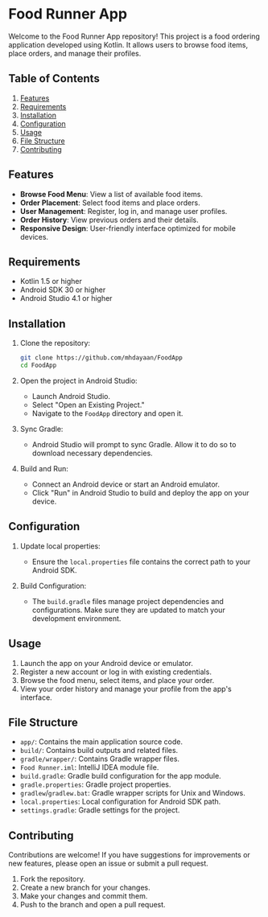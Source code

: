 # Food Runner App

Welcome to the Food Runner App repository! This project is a food ordering application developed using Kotlin. It allows users to browse food items, place orders, and manage their profiles.

## Table of Contents

1. [Features](#features)
2. [Requirements](#requirements)
3. [Installation](#installation)
4. [Configuration](#configuration)
5. [Usage](#usage)
6. [File Structure](#file-structure)
7. [Contributing](#contributing)

## Features

- **Browse Food Menu**: View a list of available food items.
- **Order Placement**: Select food items and place orders.
- **User Management**: Register, log in, and manage user profiles.
- **Order History**: View previous orders and their details.
- **Responsive Design**: User-friendly interface optimized for mobile devices.

## Requirements

- Kotlin 1.5 or higher
- Android SDK 30 or higher
- Android Studio 4.1 or higher

## Installation

1. Clone the repository:
   ```bash
   git clone https://github.com/mhdayaan/FoodApp
   cd FoodApp
   ```

2. Open the project in Android Studio:
   - Launch Android Studio.
   - Select "Open an Existing Project."
   - Navigate to the `FoodApp` directory and open it.

3. Sync Gradle:
   - Android Studio will prompt to sync Gradle. Allow it to do so to download necessary dependencies.

4. Build and Run:
   - Connect an Android device or start an Android emulator.
   - Click "Run" in Android Studio to build and deploy the app on your device.

## Configuration

1. Update local properties:
   - Ensure the `local.properties` file contains the correct path to your Android SDK.

2. Build Configuration:
   - The `build.gradle` files manage project dependencies and configurations. Make sure they are updated to match your development environment.

## Usage

1. Launch the app on your Android device or emulator.
2. Register a new account or log in with existing credentials.
3. Browse the food menu, select items, and place your order.
4. View your order history and manage your profile from the app's interface.

## File Structure

- `app/`: Contains the main application source code.
- `build/`: Contains build outputs and related files.
- `gradle/wrapper/`: Contains Gradle wrapper files.
- `Food Runner.iml`: IntelliJ IDEA module file.
- `build.gradle`: Gradle build configuration for the app module.
- `gradle.properties`: Gradle project properties.
- `gradlew`/`gradlew.bat`: Gradle wrapper scripts for Unix and Windows.
- `local.properties`: Local configuration for Android SDK path.
- `settings.gradle`: Gradle settings for the project.

## Contributing

Contributions are welcome! If you have suggestions for improvements or new features, please open an issue or submit a pull request.

1. Fork the repository.
2. Create a new branch for your changes.
3. Make your changes and commit them.
4. Push to the branch and open a pull request.
